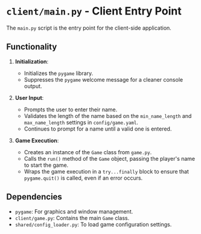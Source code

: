 # `client/main.py` - Client Entry Point

The `main.py` script is the entry point for the client-side application.

## Functionality

1. **Initialization**:
   * Initializes the `pygame` library.
   * Suppresses the `pygame` welcome message for a cleaner console output.

2. **User Input**:
   * Prompts the user to enter their name.
   * Validates the length of the name based on the `min_name_length` and `max_name_length` settings in `config/game.yaml`.
   * Continues to prompt for a name until a valid one is entered.

3. **Game Execution**:
   * Creates an instance of the `Game` class from `game.py`.
   * Calls the `run()` method of the `Game` object, passing the player's name to start the game.
   * Wraps the game execution in a `try...finally` block to ensure that `pygame.quit()` is called, even if an error occurs.

## Dependencies

* `pygame`: For graphics and window management.
* `client/game.py`: Contains the main `Game` class.
* `shared/config_loader.py`: To load game configuration settings.
